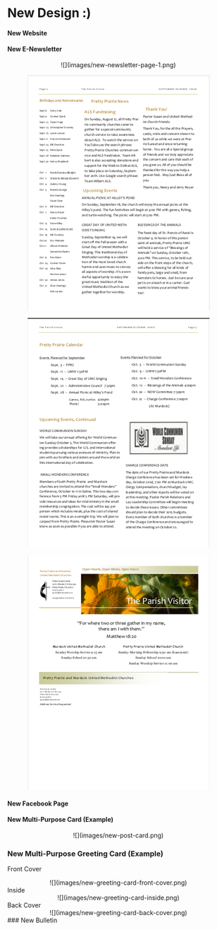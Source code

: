 # New Design :) 

#### New Website

#### New E-Newsletter
<center>
![](images/new-newsletter-page-1.png)

![](images/new-newsletter-page-2.png)

![](images/new-newsletter-page-3.png)

![](images/new-newsletter-page-4.png)
</center>

#### New Facebook Page

#### New Multi-Purpose Card (Example)

<center>
![](images/new-post-card.png)
</center>

### New Multi-Purpose Greeting Card (Example)

Front Cover<br>
<center>
![](images/new-greeting-card-front-cover.png)
</center>
Inside<br>
<center>
![](images/new-greeting-card-inside.png)
</center>
Back Cover<br>
<center>
![](images/new-greeting-card-back-cover.png)
</center>
### New Bulletin


